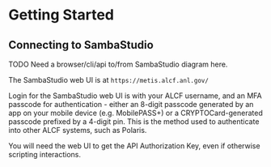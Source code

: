<!---# Connecting to SambaStudio -->
# Getting Started

## Connecting to SambaStudio

TODO Need a browser/cli/api to/from SambaStudio diagram here.

The SambaStudio web UI is at `https://metis.alcf.anl.gov/`

Login for the SambaStudio web UI is with your ALCF username, and an MFA passcode for authentication - either an 8-digit passcode generated by an app on your mobile device (e.g. MobilePASS+) or a CRYPTOCard-generated passcode prefixed by a 4-digit pin. This is the method used to authenticate into other ALCF systems, such as Polaris.

You will need the web UI to get the API Authorization Key, even if otherwise scripting interactions.


